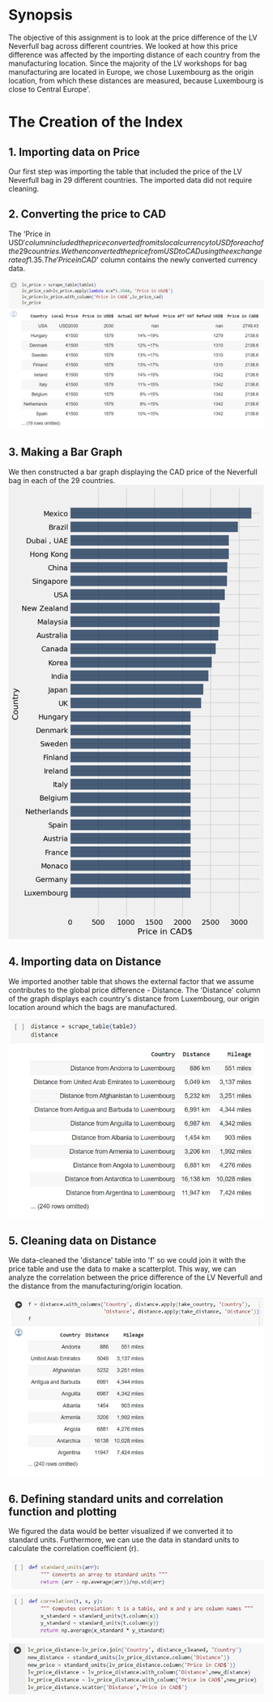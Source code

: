 # Synopsis
The objective of this assignment is to look at the price difference of the LV Neverfull bag across different countries. We looked at how this price difference was affected by the importing distance of each country from the manufacturing location. Since the majority of the LV workshops for bag manufacturing are located in Europe, we chose Luxembourg as the origin location, from which these distances are measured, because Luxembourg is close to Central Europe'.

# The Creation of the Index

## 1. Importing data on Price
Our first step was importing the table that included the price of the LV Neverfull bag in 29 different countries. The imported data did not require cleaning.

## 2. Converting the price to CAD
The 'Price in USD$' column included the price converted from its local currency to USD for each of the 29 countries. We then converted the price from USD to CAD using the exchange rate of 1.35. The 'Price in CAD$' column contains the newly converted currency data.

![PRICE TABLE](pricetable.JPG)

## 3. Making a Bar Graph
We then constructed a bar graph displaying the CAD price of the Neverfull bag in each of the 29 countries.
![bar chart](download.png)

## 4. Importing data on Distance
We imported another table that shows the external factor that we assume contributes to the global price difference - Distance. The 'Distance' column of the graph displays each country's distance from Luxembourg, our origin location around which the bags are manufactured.

![distance](distancefromlux.JPG)

## 5. Cleaning data on Distance
We data-cleaned the 'distance' table into 'f' so we could join it with the price table and use the data to make a scatterplot. This way, we can analyze the correlation between the price difference of the LV Neverfull and the distance from the manufacturing/origin location.

![distance cleaned](distancecleaned.JPG)

## 6. Defining standard units and correlation function and plotting
We figured the data would be better visualized if we converted it to standard units. Furthermore, we can use the data in standard units to calculate the correlation coefficient (r).

![cor](stdandcorrelation.JPG)
![plot](codeforcorrel.JPG)


